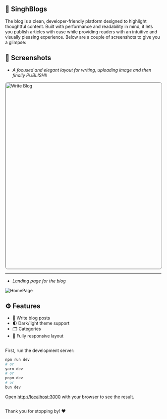 ## 📝 SinghBlogs

The blog is a clean, developer-friendly platform designed to highlight thoughtful content. Built with performance and readability in mind, it lets you publish articles with ease while providing readers with an intuitive and visually pleasing experience. Below are a couple of screenshots to give you a glimpse:

## 📸 Screenshots



* *A focused and elegant layout for writing, uploading image and then finally PUBLISH!!*


<img src="https://github.com/user-attachments/assets/dbee4aa1-f740-4fc8-a681-60d9ca23249f" alt="Write Blog" width="600" style="border: 1px solid #747474; border-radius: 8px;" />

---

* *Landing page for the blog*


![HomePage](https://github.com/user-attachments/assets/832211f0-34cf-4d2a-b9d6-58a9036a949d)


## ⚙️ Features

- 🧠 Write blog posts 
- 🌓 Dark/light theme support
- 🗂 Categories
- 📱 Fully responsive layout


##

First, run the development server:

```bash
npm run dev
# or
yarn dev
# or
pnpm dev
# or
bun dev
```

Open [http://localhost:3000](http://localhost:3000) with your browser to see the result.

##
Thank you for stopping by! ❤️